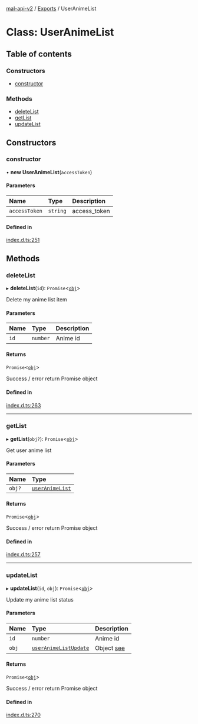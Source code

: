 [mal-api-v2](../../README.md) / [Exports](../modules.md) / UserAnimeList

# Class: UserAnimeList

## Table of contents

### Constructors

-   [constructor](UserAnimeList.md#constructor)

### Methods

-   [deleteList](UserAnimeList.md#deletelist)
-   [getList](UserAnimeList.md#getlist)
-   [updateList](UserAnimeList.md#updatelist)

## Constructors

### constructor

• **new UserAnimeList**(`accessToken`)

#### Parameters

| Name          | Type     | Description  |
| :------------ | :------- | :----------- |
| `accessToken` | `string` | access_token |

#### Defined in

[index.d.ts:251](https://github.com/droidxrx/mal-api-v2/blob/8b67e4b/lib/index.d.ts#L251)

## Methods

### deleteList

▸ **deleteList**(`id`): `Promise`<[`obj`](../interfaces/obj.md)\>

Delete my anime list item

#### Parameters

| Name | Type     | Description |
| :--- | :------- | :---------- |
| `id` | `number` | Anime id    |

#### Returns

`Promise`<[`obj`](../interfaces/obj.md)\>

Success / error return Promise object

#### Defined in

[index.d.ts:263](https://github.com/droidxrx/mal-api-v2/blob/8b67e4b/lib/index.d.ts#L263)

---

### getList

▸ **getList**(`obj?`): `Promise`<[`obj`](../interfaces/obj.md)\>

Get user anime list

#### Parameters

| Name   | Type                                              |
| :----- | :------------------------------------------------ |
| `obj?` | [`userAnimeList`](../interfaces/userAnimeList.md) |

#### Returns

`Promise`<[`obj`](../interfaces/obj.md)\>

Success / error return Promise object

#### Defined in

[index.d.ts:257](https://github.com/droidxrx/mal-api-v2/blob/8b67e4b/lib/index.d.ts#L257)

---

### updateList

▸ **updateList**(`id`, `obj`): `Promise`<[`obj`](../interfaces/obj.md)\>

Update my anime list status

#### Parameters

| Name  | Type                                                          | Description                                        |
| :---- | :------------------------------------------------------------ | :------------------------------------------------- |
| `id`  | `number`                                                      | Anime id                                           |
| `obj` | [`userAnimeListUpdate`](../interfaces/userAnimeListUpdate.md) | Object [see](../interfaces/userAnimeListUpdate.md) |

#### Returns

`Promise`<[`obj`](../interfaces/obj.md)\>

Success / error return Promise object

#### Defined in

[index.d.ts:270](https://github.com/droidxrx/mal-api-v2/blob/8b67e4b/lib/index.d.ts#L270)
